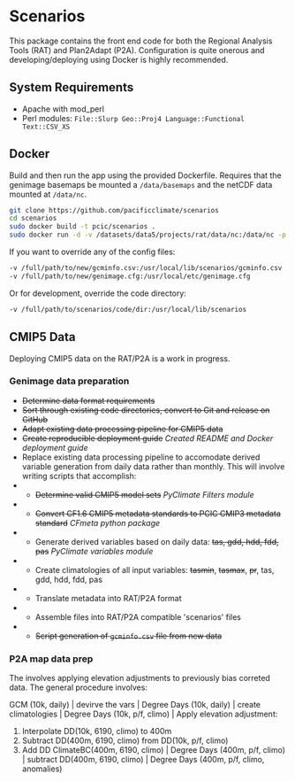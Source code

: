 # Scenarios

This package contains the front end code for both the Regional Analysis Tools (RAT) and Plan2Adapt (P2A).  Configuration is quite onerous and developing/deploying using Docker is highly recommended.

## System Requirements

- Apache with mod_perl
- Perl modules: `File::Slurp Geo::Proj4 Language::Functional Text::CSV_XS`

## Docker

Build and then run the app using the provided Dockerfile. Requires that the genimage basemaps be mounted a `/data/basemaps` and the netCDF data mounted at `/data/nc`.

```bash
git clone https://github.com/pacificclimate/scenarios
cd scenarios
sudo docker build -t pcic/scenarios .
sudo docker run -d -v /datasets/data5/projects/rat/data/nc:/data/nc -p <external_port>:80 --name scenarios pcic/scenarios
```

If you want to override any of the config files:

```bash
-v /full/path/to/new/gcminfo.csv:/usr/local/lib/scenarios/gcminfo.csv
-v /full/path/to/new/genimage.cfg:/usr/local/etc/genimage.cfg
```

Or for development, override the code directory:

```bash
-v /full/path/to/scenarios/code/dir:/usr/local/lib/scenarios
```

## CMIP5 Data

Deploying CMIP5 data on the RAT/P2A is a work in progress.

### Genimage data preparation

* ~~Determine data format requirements~~
* ~~Sort through existing code directories, convert to Git and release on GitHub~~
* ~~Adapt existing data processing pipeline for CMIP5 data~~
* ~~Create reproducible deployment guide~~ *Created README and Docker deployment guide*
* Replace existing data processing pipeline to accomodate derived variable generation from daily data rather than monthly. This will involve writing scripts that accomplish:
* * ~~Determine valid CMIP5 model sets~~ *PyClimate Filters module*
* * ~~Convert CF1.6 CMIP5 metadata standards to PCIC CMIP3 metadata standard~~ *CFmeta python package*
* * Generate derived variables based on daily data: ~~tas, gdd, hdd, fdd, pas~~ *PyClimate variables module*
* * Create climatologies of all input variables: ~~tasmin~~, ~~tasmax~~, ~~pr~~, tas, gdd, hdd, fdd, pas
* * Translate metadata into RAT/P2A format
* * Assemble files into RAT/P2A compatible 'scenarios' files
* * ~~Script generation of `gcminfo.csv` file from new data~~

### P2A map data prep

The involves applying elevation adjustments to previously bias correted data. The general procedure involves:

GCM (10k, daily)
  |
devirve the vars
  |
Degree Days (10k, daily)
  |
create climatologies
  |
Degree Days (10k, p/f, climo)
  |
Apply elevation adjustment:
1. Interpolate DD(10k, 6190, climo) to 400m
2. Subtract DD(400m, 6190, climo) from DD(10k, p/f, climo)
3. Add DD ClimateBC(400m, 6190, climo)
  |
Degree Days (400m, p/f, climo)
  |
subtract DD(400m, 6190, climo)
  |
Degree Days (400m, p/f, climo, anomalies)
